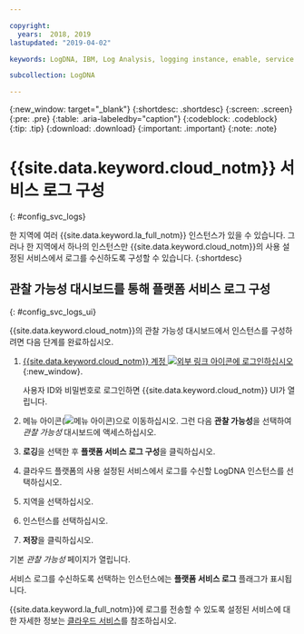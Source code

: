 ```yaml
---

copyright:
  years:  2018, 2019
lastupdated: "2019-04-02"

keywords: LogDNA, IBM, Log Analysis, logging instance, enable, service logs

subcollection: LogDNA

---
```


{:new_window: target="_blank"}
{:shortdesc: .shortdesc}
{:screen: .screen}
{:pre: .pre}
{:table: .aria-labeledby="caption"}
{:codeblock: .codeblock}
{:tip: .tip}
{:download: .download}
{:important: .important}
{:note: .note}

# {{site.data.keyword.cloud_notm}} 서비스 로그 구성
{: #config_svc_logs}

한 지역에 여러 {{site.data.keyword.la_full_notm}} 인스턴스가 있을 수 있습니다. 그러나 한 지역에서 하나의 인스턴스만 {{site.data.keyword.cloud_notm}}의 사용 설정된 서비스에서 로그를 수신하도록 구성할 수 있습니다.
{:shortdesc}



## 관찰 가능성 대시보드를 통해 플랫폼 서비스 로그 구성
{: #config_svc_logs_ui}

{{site.data.keyword.cloud_notm}}의 관찰 가능성 대시보드에서 인스턴스를 구성하려면 다음 단계를 완료하십시오.

1. [{{site.data.keyword.cloud_notm}} 계정 ![외부 링크 아이콘](../../icons/launch-glyph.svg "외부 링크 아이콘")에 로그인하십시오](https://cloud.ibm.com/login){:new_window}.

	사용자 ID와 비밀번호로 로그인하면 {{site.data.keyword.cloud_notm}} UI가 열립니다.

2. 메뉴 아이콘(![메뉴 아이콘](../../icons/icon_hamburger.svg))으로 이동하십시오. 그런 다음 **관찰 가능성**을 선택하여 *관찰 가능성* 대시보드에 액세스하십시오.

3. **로깅**을 선택한 후 **플랫폼 서비스 로그 구성**을 클릭하십시오. 

4. 클라우드 플랫폼의 사용 설정된 서비스에서 로그를 수신할 LogDNA 인스턴스를 선택하십시오.

5. 지역을 선택하십시오. 

6. 인스턴스를 선택하십시오.

7. **저장**을 클릭하십시오. 

기본 *관찰 가능성* 페이지가 열립니다.

서비스 로그를 수신하도록 선택하는 인스턴스에는 **플랫폼 서비스 로그** 플래그가 표시됩니다.

{{site.data.keyword.la_full_notm}}에 로그를 전송할 수 있도록 설정된 서비스에 대한 자세한 정보는 [클라우드 서비스](/docs/services/Log-Analysis-with-LogDNA?topic=LogDNA-cloud_services)를 참조하십시오.

